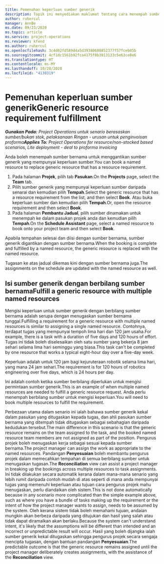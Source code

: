 ```yaml
---
title: Pemenuhan keperluan sumber generik
description: Topik ini menyediakan maklumat tentang cara menempah sumber bernama untuk keperluan sumber generik.
author: ruhercul
manager: AnnBe
ms.date: 09/23/2020
ms.topic: article
ms.service: project-operations
ms.reviewer: kfend
ms.author: ruhercul
ms.openlocfilehash: 3c4d02fd589d4a5d39380688852377f57fceb05b
ms.sourcegitcommit: 4cf1dc1561b92fca4175f0b3813133c5e63ce8e6
ms.translationtype: HT
ms.contentlocale: ms-MY
ms.lasthandoff: 10/28/2020
ms.locfileid: "4130319"
---
```

# <a name="generic-resource-requirement-fulfillment"></a><span data-ttu-id="511a4-103">Pemenuhan keperluan sumber generik</span><span class="sxs-lookup"><span data-stu-id="511a4-103">Generic resource requirement fulfillment</span></span>

<span data-ttu-id="511a4-104">_**Gunakan Pada:** Project Operations untuk senario berasaskan sumber/bukan stok, pelaksanaan Ringan - urusan untuk penginvoisan proforma_</span><span class="sxs-lookup"><span data-stu-id="511a4-104">_**Applies To:** Project Operations for resource/non-stocked based scenarios, Lite deployment - deal to proforma invoicing_</span></span>

<span data-ttu-id="511a4-105">Anda boleh menempah sumber bernama untuk menggantikan sumber generik yang mempunyai keperluan sumber.</span><span class="sxs-lookup"><span data-stu-id="511a4-105">You can book a named resource to replace generic resource that has a resource requirement.</span></span>

1. <span data-ttu-id="511a4-106">Pada halaman **Projek**, pilih tab **Pasukan**.</span><span class="sxs-lookup"><span data-stu-id="511a4-106">On the **Projects** page, select the **Team** tab.</span></span>
2. <span data-ttu-id="511a4-107">Pilih sumber generik yang mempunyai keperluan sumber daripada senarai dan kemudian pilih **Tempah**.</span><span class="sxs-lookup"><span data-stu-id="511a4-107">Select the generic resource that has a resource requirement from the list, and then select **Book**.</span></span> <span data-ttu-id="511a4-108">Atau buka keperluan sumber dan kemudian pilih **Tempah**.</span><span class="sxs-lookup"><span data-stu-id="511a4-108">Or, open the resource requirement and then select **Book**.</span></span>
3. <span data-ttu-id="511a4-109">Pada halaman **Pembantu Jadual**, pilih sumber dinamakan untuk menempah ke dalam pasukan projek anda dan kemudian pilih **Tempah**.</span><span class="sxs-lookup"><span data-stu-id="511a4-109">On the **Schedule Assistant** page, select a named resource to book onto your project team and then select **Book**.</span></span>

<span data-ttu-id="511a4-110">Apabila tempahan selesai dan diisi dengan sumber bernama, sumber generik digantikan dengan sumber bernama.</span><span class="sxs-lookup"><span data-stu-id="511a4-110">When the booking is complete and fulfilled by a named resource, the generic resource is replaced with the named resource.</span></span>

<span data-ttu-id="511a4-111">Tugasan ke atas jadual dikemas kini dengan sumber bernama juga.</span><span class="sxs-lookup"><span data-stu-id="511a4-111">The assignments on the schedule are updated with the named resource as well.</span></span>

## <a name="fulfill-a-generic-resource-with-multiple-named-resources"></a><span data-ttu-id="511a4-112">Isi sumber generik dengan berbilang sumber bernama</span><span class="sxs-lookup"><span data-stu-id="511a4-112">Fulfill a generic resource with multiple named resources</span></span>
<span data-ttu-id="511a4-113">Mengisi keperluan untuk sumber generik dengan berbilang sumber bernama adalah serupa dengan menugaskan sumber bernama tunggal.</span><span class="sxs-lookup"><span data-stu-id="511a4-113">Fulfilling a requirement for a generic resource with multiple named resources is similar to assigning a single named resource.</span></span> <span data-ttu-id="511a4-114">Contohnya, terdapat tugas yang mempunyai tempoh lima hari dan 120 jam usaha.</span><span class="sxs-lookup"><span data-stu-id="511a4-114">For example, there is a task with a duration of five days and 120 hours of effort.</span></span> <span data-ttu-id="511a4-115">Tugas ini tidak boleh diselesaikan oleh satu sumber yang bekerja 8 jam sehari selama lima hari seminggu yang biasa.</span><span class="sxs-lookup"><span data-stu-id="511a4-115">This task can't be completed by one resource that works a typical eight-hour day over a five-day week.</span></span> 

<span data-ttu-id="511a4-116">Keperluan adalah untuk 120 jam bagi kejuruteraan robotik selama lima hari, yang mana 24 jam sehari.</span><span class="sxs-lookup"><span data-stu-id="511a4-116">The requirement is for 120 hours of robotics engineering over five days, which is 24 hours per day.</span></span>

<span data-ttu-id="511a4-117">Ini adalah contoh ketika sumber berbilang diperlukan untuk mengisi permintaan sumber generik.</span><span class="sxs-lookup"><span data-stu-id="511a4-117">This is an example of when multiple named resources are needed to fulfill a generic resource request.</span></span> <span data-ttu-id="511a4-118">Anda perlu menempah berbilang sumber untuk mengisi keperluan.</span><span class="sxs-lookup"><span data-stu-id="511a4-118">You will need to book multiple resources to fulfill the requirement.</span></span>

<span data-ttu-id="511a4-119">Perbezaan utama dalam senario ini ialah bahawa sumber generik kekal dalam pasukan yang ditugaskan kepada tugas, dan ahli pasukan sumber bernama yang ditempah tidak ditugaskan sebagai sebahagian daripada kedudukan tersebut.</span><span class="sxs-lookup"><span data-stu-id="511a4-119">The main difference in this scenario is that the generic resource remains on the team assigned to the task, and the booked named resource team members are not assigned as part of the position.</span></span> <span data-ttu-id="511a4-120">Pengurus projek boleh menugaskan kerja sebagai sesuai kepada sumber bernama.</span><span class="sxs-lookup"><span data-stu-id="511a4-120">The project manager can assign the work as appropriate to the named resources.</span></span> <span data-ttu-id="511a4-121">Pandangan **Penyesuaian** boleh membantu pengurus projek dalam memecahkan tempahan di semua berbilang sumber untuk menugaskan tugasan.</span><span class="sxs-lookup"><span data-stu-id="511a4-121">The **Reconciliation** view can assist a project manager in breaking up the bookings across multiple resources to task assignments.</span></span> <span data-ttu-id="511a4-122">Ini tidak dilakukan secara automatik kerana dalam mana-mana senario yang lebih rumit daripada contoh mudah di atas seperti di mana anda mempunyai tugas yang memenuhi keperluan atau tujuan cara pengurus projek mahu menugaskan, perlu diandaikan oleh sistem.</span><span class="sxs-lookup"><span data-stu-id="511a4-122">This is not done automatically because in any scenario more complicated than the simple example above, such as where you have a bundle of tasks making up the requirement or the intent of how the project manager wants to assign, needs to be assumed by the system.</span></span> <span data-ttu-id="511a4-123">Oleh kerana sistem tidak boleh memahami tujuan, andaian mungkin akan berbeza daripada yang ditujukan dan hasil yang salah atau tidak dapat diramalkan akan berlaku.</span><span class="sxs-lookup"><span data-stu-id="511a4-123">Because the system can't understand intent, it's likely that the assumptions will be different than intended and an incorrect or unpredictable result will occur.</span></span> <span data-ttu-id="511a4-124">Hasil yang boleh dijangka ialah sumber generik kekal ditugaskan sehingga pengurus projek secara sengaja mencipta tugasan, dengan bantuan pandangan **Penyesuaian**.</span><span class="sxs-lookup"><span data-stu-id="511a4-124">The predictable outcome is that the generic resource remains assigned until the project manager deliberately creates assignments, with the assistance of the **Reconciliation** view.</span></span>


